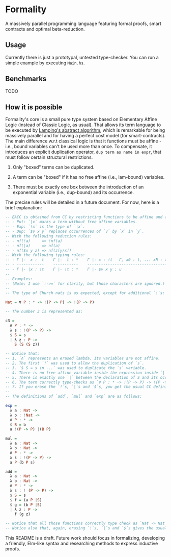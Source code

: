 # Formality

A massively parallel programming language featuring formal proofs, smart contracts and optimal beta-reduction.

## Usage

Currently there is just a prototypal, untested type-checker. You can run a simple example by executing `Main.hs`.

## Benchmarks

TODO

## How it is possible

Formality's core is a small pure type system based on Elementary Affine Logic (instead of Classic Logic, as usual). That allows its term language to be executed by [Lamping's abstract algorithm](https://github.com/MaiaVictor/articles/tree/master/0004-supercompilation-for-free), which is remarkable for being massively parallel and for having a perfect cost model (for smart-contracts). The main difference w.r.t classical logic is that it functions must be affine - i.e., bound variables can't be used more than once. To compensate, it introduces an explicit duplication operator, `dup term as name in expr`, that must follow certain structural restrictions.

1. Only "boxed" terms can be duplicated.

2. A term can be "boxed" if it has no free affine (i.e., lam-bound) variables.

3. There must be exactly one box between the introduction of an exponential variable (i.e., dup-bound) and its occurrence.

The precise rules will be detailed in a future document. For now, here is a brief explanation:

```haskell
-- EACC is obtained from CC by restricting functions to be affine and adding 3 constructs:
-- - Put: `|x` marks a term without free affine variables.
-- - Exp: `!x` is the type of `|x`.
-- - Dup: `$v x y` replaces occurrences of `v` by `x` in `y`.
-- With the following reduction rules:
-- - nf(!a)     => !nf(a)
-- - nf(|a)     => nf(a)
-- - nf($x y z) => nf(z[y/x])
-- With the following typing rules:
-- - Γ |-  x :  t    Γ |-  t : *    Γ |- x : !t   Γ, x0 : t, ... xN : t |- y : u
-- - ------------    -----------    --------------------------------------------
-- - Γ |- |x : !t    Γ |- !t : *    Γ |- $v x y : u
--
-- Examples:
-- (Note: I use `:->=` for clarity, but those characters are ignored.)
--
-- The type of Church nats is as expected, except for additional `!`s:

Nat = ∀ P : * -> !(P -> P) -> !(P -> P)

-- The number 3 is represented as:

c3 =
  Λ P : * ->
  λ s : !(P -> P) ->
  $ S = s
  | λ z : P ->
    S (S (S z))

-- Notice that:
-- 1. `Λ` represents an erased lambda. Its variables are not affine.
-- 2. The first `!` was used to allow the duplication of `s`.
-- 3. `$ S = s in ...` was used to duplicate the `s` variable.
-- 4. There is no free affine variable inside the expression inside `|`.
-- 5. There is exactly one `|` between the declaration of S and its occurrences.
-- 6. The term correctly type-checks as `∀ P : * -> !(P -> P) -> !(P -> P)`.
-- 7. If you erase the `!`s, `|`s and `$`s, you get the usual CC definition.
-- 
-- The definitions of `add`, `mul` and `exp` are as follows:

exp =
  λ a : Nat ->
  λ b : !Nat ->
  Λ P : * ->
  $ B = b
  a !(P -> P) |(B P)

mul =
  λ a : Nat ->
  λ b : Nat ->
  Λ P : * ->
  λ s : !(P -> P) ->
  a P (b P s)

add = 
  λ a : Nat ->
  λ b : Nat ->
  Λ P : * ->
  λ s : ! (P -> P) ->
  $ S = s
  $ f = (a P |S)
  $ g = (b P |S)
  | λ z : P ->
    f (g z)

-- Notice that all those functions correctly type check as `Nat -> Nat -> Nat`.
-- Notice also that, again, erasing `!`s, `|`s and `$`s gives the usual CC definitions.
```

This README is a draft. Future work should focus in formalizing, developing a friendly, Elm-like syntax and researching methods to express inductive proofs.
